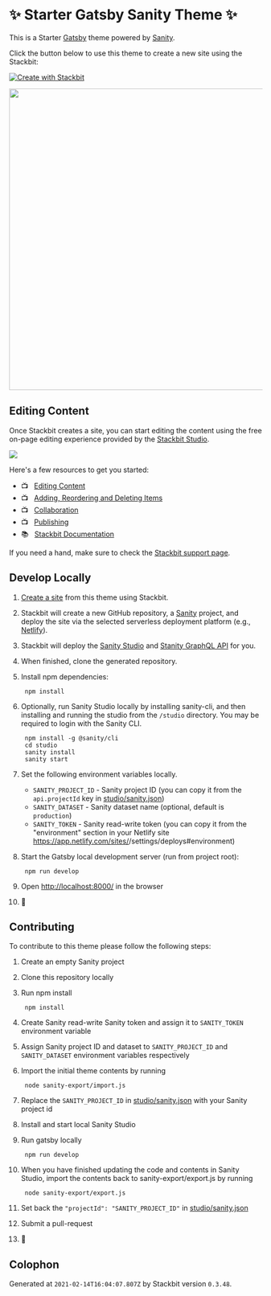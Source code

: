 # ✨ Starter Gatsby Sanity Theme ✨

This is a Starter [Gatsby](https://gatsbyjs.com) theme powered by [Sanity](https://www.sanity.io).

Click the button below to use this theme to create a new site using the Stackbit:

[![Create with Stackbit](https://assets.stackbit.com/badge/create-with-stackbit.svg)](https://app.stackbit.com/create?theme=https://github.com/stackbit-themes/starter-gatsby-sanity&utm_source=theme-readme&utm_medium=referral&utm_campaign=stackbit_themes)

<img src="https://themes.stackbit.com/images/starter-demo-1024x768.png" width="600">


## Editing Content

Once Stackbit creates a site, you can start editing the content using the free on-page editing experience provided by the [Stackbit Studio](https://stackbit.com?utm_source=project-readme&utm_medium=referral&utm_campaign=user_themes).

[![](https://i3.ytimg.com/vi/zd9lGRLVDm4/hqdefault.jpg)](https://stackbit.link/project-readme-lead-video)

Here's a few resources to get you started:

- 📺 &nbsp; [Editing Content](https://stackbit.link/project-readme-editing-video)
- 📺 &nbsp; [Adding, Reordering and Deleting Items](https://stackbit.link/project-readme-adding-video)
- 📺 &nbsp; [Collaboration](https://stackbit.link/project-readme-collaboration-video)
- 📺 &nbsp; [Publishing](https://stackbit.link/project-readme-publishing-video)
- 📚 &nbsp; [Stackbit Documentation](https://stackbit.link/project-readme-documentation)

If you need a hand, make sure to check the [Stackbit support page](https://stackbit.link/project-readme-support).


## Develop Locally

1. [Create a site](https://app.stackbit.com/create?theme=https://github.com/stackbit-themes/starter-gatsby-sanity&utm_source=theme-readme&utm_medium=referral&utm_campaign=stackbit_themes) from this theme using Stackbit.

1. Stackbit will create a new GitHub repository, a [Sanity](https://www.sanity.io) project, and deploy the site via the selected serverless deployment platform (e.g., [Netlify](https://www.netlify.com)).

1. Stackbit will deploy the [Sanity Studio](https://www.sanity.io/studio) and [Stanity GraphQL API](https://www.sanity.io/docs/graphql) for you.

1. When finished, clone the generated repository.

1. Install npm dependencies:

        npm install

1. Optionally, run Sanity Studio locally by installing sanity-cli, and then installing and running the studio from the `/studio` directory. You may be required to login with the Sanity CLI.

        npm install -g @sanity/cli
        cd studio
        sanity install
        sanity start

1. Set the following environment variables locally.

   - `SANITY_PROJECT_ID` - Sanity project ID (you can copy it from the `api.projectId` key in [studio/sanity.json](studio/sanity.json))
   - `SANITY_DATASET` - Sanity dataset name (optional, default is `production`)
   - `SANITY_TOKEN` - Sanity read-write token (you can copy it from the "environment" section in your Netlify site https://app.netlify.com/sites/<netlify-site-name>/settings/deploys#environment)

1. Start the Gatsby local development server (run from project root):

        npm run develop

1. Open [http://localhost:8000/](http://localhost:8000/) in the browser

1. 🎉


## Contributing

To contribute to this theme please follow the following steps:

1. Create an empty Sanity project

1. Clone this repository locally

1. Run npm install

        npm install

1. Create Sanity read-write Sanity token and assign it to `SANITY_TOKEN` environment variable

1. Assign Sanity project ID and dataset to `SANITY_PROJECT_ID` and `SANITY_DATASET` environment variables respectively

1. Import the initial theme contents by running

        node sanity-export/import.js

1. Replace the `SANITY_PROJECT_ID` in [studio/sanity.json](studio/sanity.json) with your Sanity project id

1. Install and start local Sanity Studio

1. Run gatsby locally

        npm run develop

1. When you have finished updating the code and contents in Sanity Studio, import the contents back to sanity-export/export.js by running

        node sanity-export/export.js

1. Set back the `"projectId": "SANITY_PROJECT_ID"` in [studio/sanity.json](studio/sanity.json)
     
1. Submit a pull-request

1. 🎉


## Colophon

Generated at `2021-02-14T16:04:07.807Z` by Stackbit version `0.3.48`.
